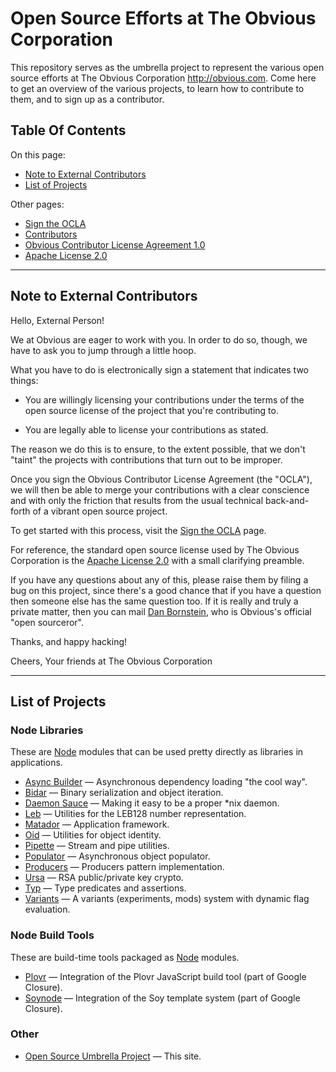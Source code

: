 Open Source Efforts at The Obvious Corporation
==============================================

This repository serves as the umbrella project to represent the
various open source efforts at The Obvious Corporation
<http://obvious.com>. Come here to get an overview of the various
projects, to learn how to contribute to them, and to sign up as a
contributor.

Table Of Contents
-----------------

On this page:

* [Note to External Contributors](#note-to-external-contributors)
* [List of Projects](#list-of-projects)

Other pages:

* [Sign the OCLA](sign-ocla.md)
* [Contributors](contributors)
* [Obvious Contributor License Agreement 1.0](ocla-1.0.md)
* [Apache License 2.0](apache-license-2.0.md)

* * * * * * * * * * * * * * * * * * * * * * * * * * * * * * * *

Note to External Contributors
-----------------------------

Hello, External Person!

We at Obvious are eager to work with you. In order to do so, though,
we have to ask you to jump through a little hoop.

What you have to do is electronically sign a statement that indicates
two things:

* You are willingly licensing your contributions under the terms of
  the open source license of the project that you're contributing to.

* You are legally able to license your contributions as stated.

The reason we do this is to ensure, to the extent possible,
that we don't "taint" the projects with contributions that turn
out to be improper.

Once you sign the Obvious Contributor License Agreement (the "OCLA"),
we will then be able to merge your contributions with a clear
conscience and with only the friction that results from the usual
technical back-and-forth of a vibrant open source project.

To get started with this process, visit the
[Sign the OCLA](sign-ocla.md) page.

For reference, the standard open source license used by The Obvious
Corporation is the [Apache License 2.0](apache-license-2.0.md) with
a small clarifying preamble.

If you have any questions about any of this, please raise them by
filing a bug on this project, since there's a good chance that if you
have a question then someone else has the same question too. If it is
really and truly a private matter, then you can mail [Dan
Bornstein](mailto:danfuzz@obvious.com), who is Obvious's official
"open sourceror".

Thanks, and happy hacking!

Cheers,
Your friends at The Obvious Corporation

* * * * * * * * * * * * * * * * * * * * * * * * * * * * * * * *

List of Projects
----------------

### Node Libraries

These are [Node](http://nodejs.org/) modules that can be used pretty directly as
libraries in applications.

* [Async Builder](https://github.com/Obvious/asyncBuilder) &mdash;
  Asynchronous dependency loading "the cool way".
* [Bidar](https://github.com/Obvious/bidar) &mdash; Binary serialization
  and object iteration.
* [Daemon Sauce](https://github.com/Obvious/daemonsauce) &mdash; Making
  it easy to be a proper *nix daemon.
* [Leb](https://github.com/Obvious/leb) &mdash; Utilities for the LEB128
  number representation.
* [Matador](https://github.com/Obvious/matador) &mdash; Application
  framework.
* [Oid](https://github.com/Obvious/oid) &mdash; Utilities for object
  identity.
* [Pipette](https://github.com/Obvious/pipette) &mdash; Stream and pipe
  utilities.
* [Populator](https://github.com/Obvious/populator) &mdash;
  Asynchronous object populator.
* [Producers](https://github.com/Obvious/producer) &mdash; Producers pattern
  implementation.
* [Ursa](https://github.com/Obvious/ursa) &mdash; RSA public/private key
  crypto.
* [Typ](https://github.com/Obvious/typ) &mdash; Type predicates and
  assertions.
* [Variants](https://github.com/Obvious/variants) &mdash; A variants
  (experiments, mods) system with dynamic flag evaluation.

### Node Build Tools

These are build-time tools packaged as [Node](http://nodejs.org/) modules.

* [Plovr](https://github.com/Obvious/plovr) &mdash; Integration of
  the Plovr JavaScript build tool (part of Google Closure).
* [Soynode](https://github.com/Obvious/soynode) &mdash; Integration of
  the Soy template system (part of Google Closure).

### Other

* [Open Source Umbrella Project](https://github.com/Obvious/open-source)
  &mdash; This site.
